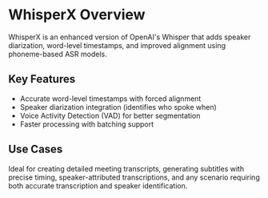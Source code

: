 # WhisperX Overview

WhisperX is an enhanced version of OpenAI's Whisper that adds speaker diarization, word-level timestamps, and improved alignment using phoneme-based ASR models.

## Key Features
- Accurate word-level timestamps with forced alignment
- Speaker diarization integration (identifies who spoke when)
- Voice Activity Detection (VAD) for better segmentation
- Faster processing with batching support

## Use Cases
Ideal for creating detailed meeting transcripts, generating subtitles with precise timing, speaker-attributed transcriptions, and any scenario requiring both accurate transcription and speaker identification.